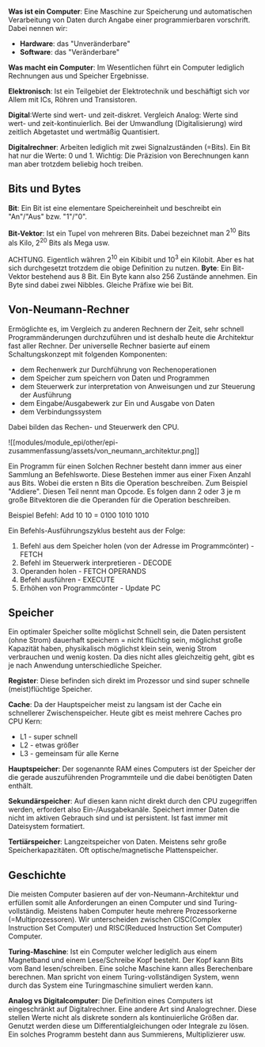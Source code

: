 
**Was ist ein Computer**: Eine Maschine zur Speicherung und automatischen Verarbeitung von Daten durch Angabe einer programmierbaren vorschrift.
Dabei nennen wir:
- **Hardware**: das "Unveränderbare"
- **Software**: das "Veränderbare"

**Was macht ein Computer**: Im Wesentlichen führt ein Computer lediglich Rechnungen aus und Speicher Ergebnisse.

**Elektronisch**: Ist ein Teilgebiet der Elektrotechnik und beschäftigt sich vor Allem mit ICs, Röhren und Transistoren.

**Digital**:Werte sind wert- und zeit-diskret. Vergleich Analog: Werte sind wert- und zeit-kontinuierlich.
Bei der Umwandlung (Digitalisierung) wird zeitlich Abgetastet und wertmäßig Quantisiert.

**Digitalrechner**: Arbeiten lediglich mit zwei Signalzuständen (=Bits). Ein Bit hat nur die Werte: 0 und 1.
Wichtig: Die Präzision von Berechnungen kann man aber trotzdem beliebig hoch treiben.

## Bits und Bytes
**Bit**: Ein Bit ist eine elementare Speichereinheit und beschreibt ein "An"/"Aus" bzw. "1"/"0".

**Bit-Vektor**: Ist ein Tupel von mehreren Bits.
Dabei bezeichnet man $2^{10}$ Bits als Kilo, $2^{20}$ Bits als Mega usw.

ACHTUNG. Eigentlich währen $2^{10}$ ein Kibibit und $10^3$ ein Kilobit. Aber es hat sich durchgesetzt trotzdem die obige Definition zu nutzen.
**Byte**: Ein Bit-Vektor bestehend aus 8 Bit. Ein Byte kann also 256 Zustände annehmen. Ein Byte sind dabei zwei Nibbles. Gleiche Präfixe wie bei Bit.

## Von-Neumann-Rechner
Ermöglichte es, im Vergleich zu anderen Rechnern der Zeit, sehr schnell Programmänderungen durchzuführen und ist deshalb heute die Architektur fast aller Rechner.
Der universelle Rechner basierte auf einem Schaltungskonzept mit folgenden Komponenten:
- dem Rechenwerk zur Durchführung von Rechenoperationen
- dem Speicher zum speichern von Daten und Programmen
- dem Steuerwerk zur interpretation von Anweisungen und zur Steuerung der Ausführung
- dem Eingabe/Ausgabewerk zur Ein und Ausgabe von Daten
- dem Verbindungssystem

Dabei bilden das Rechen- und Steuerwerk den CPU.

![[modules/module_epi/other/epi-zusammenfassung/assets/von_neumann_architektur.png]]

Ein Programm für einen Solchen Rechner besteht dann immer aus einer Sammlung an Befehlsworte. Diese Bestehen immer aus einer Fixen Anzahl aus Bits. Wobei die ersten n Bits die Operation beschreiben. Zum Beispiel "Addiere". Diesen Teil nennt man Opcode. Es folgen dann 2 oder 3 je m große Bitvektoren die die Operanden für die Operation beschreiben.

Beispiel Befehl: Add 10 10 = 0100 1010 1010

Ein Befehls-Ausführungszyklus besteht aus der Folge:
1. Befehl aus dem Speicher holen (von der Adresse im Programmcönter) - FETCH
2. Befehl im Steuerwerk interpretieren - DECODE
3. Operanden holen - FETCH OPERANDS
4. Befehl ausführen - EXECUTE
5. Erhöhen von Programmcönter - Update PC
## Speicher
Ein optimaler Speicher sollte möglichst Schnell sein, die Daten persistent (ohne Strom) dauerhaft speichern = nicht flüchtig sein, möglichst große Kapazität haben, physikalisch möglichst klein sein, wenig Strom verbrauchen und wenig kosten.
Da dies nicht alles gleichzeitig geht, gibt es je nach Anwendung unterschiedliche Speicher.

**Register**: Diese befinden sich direkt im Prozessor und sind super schnelle (meist)flüchtige Speicher.

**Cache**: Da der Hauptspeicher meist zu langsam ist der Cache ein schnellerer Zwischenspeicher. Heute gibt es meist mehrere Caches pro CPU Kern:
- L1 - super schnell
- L2 - etwas größer
- L3 - gemeinsam für alle Kerne

**Hauptspeicher**: Der sogenannte RAM eines Computers ist der Speicher der die gerade auszuführenden Programmteile und die dabei benötigten Daten enthält.

**Sekundärspeicher**: Auf diesen kann nicht direkt durch den CPU zugegriffen werden, erfordert also Ein-/Ausgabekanäle. Speichert immer Daten die nicht im aktiven Gebrauch sind und ist persistent. Ist fast immer mit Dateisystem formatiert.

**Tertiärspeicher**: Langzeitspeicher von Daten. Meistens sehr große Speicherkapazitäten. Oft optische/magnetische Plattenspeicher.
## Geschichte
Die meisten Computer basieren auf der von-Neumann-Architektur und erfüllen somit alle Anforderungen an einen Computer und sind Turing-vollständig. Meistens haben Computer heute mehrere Prozessorkerne (=Multiprozessoren).
Wir unterscheiden zwischen CISC(Complex Instruction Set Computer) und RISC(Reduced Instruction Set Computer) Computer.

**Turing-Maschine**: Ist ein Computer welcher lediglich aus einem Magnetband und einem Lese/Schreibe Kopf besteht. Der Kopf kann Bits vom Band lesen/schreiben. Eine solche Maschine kann alles Berechenbare berechnen.
Man spricht von einem Turing-vollständigen System, wenn durch das System eine Turingmaschine simuliert werden kann.

**Analog vs Digitalcomputer**: Die Definition eines Computers ist eingeschränkt auf Digitalrechner.
Eine andere Art sind Analogrechner. Diese stellen Werte nicht als diskrete sondern als kontinuierliche Größen dar.
Genutzt werden diese um Differentialgleichungen oder Integrale zu lösen. Ein solches Programm besteht dann aus Summierens, Multiplizierer usw.
